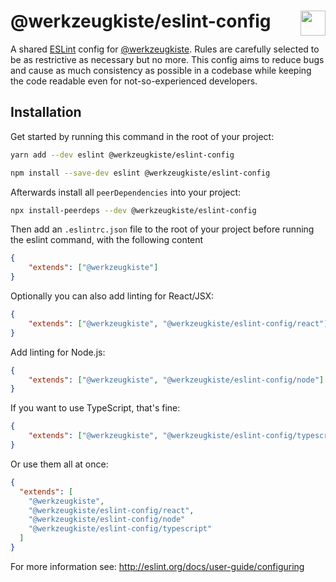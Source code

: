 # @werkzeugkiste/eslint-config <img src="https://raw.githubusercontent.com/werkzeugkiste/eslint-config/master/eslint.svg?sanitize=true" height="40" align="right">

A shared [ESLint](https://eslint.org) config for [@werkzeugkiste](https://www.github.com/werkzeugkiste). Rules are carefully selected to be as restrictive as necessary but no more. This config aims to reduce bugs and cause as much consistency as possible in a codebase while keeping the code readable even for not-so-experienced developers.

## Installation

Get started by running this command in the root of your project:

```sh
yarn add --dev eslint @werkzeugkiste/eslint-config
```

```sh
npm install --save-dev eslint @werkzeugkiste/eslint-config
```

Afterwards install all `peerDependencies` into your project:

```sh
npx install-peerdeps --dev @werkzeugkiste/eslint-config
```

<!--
why is that necessary?
https://github.com/eslint/eslint/issues/2518
https://github.com/eslint/eslint/issues/3458#issuecomment-133071869
-->

Then add an `.eslintrc.json` file to the root of your project before running the eslint command, with the following content

```json
{
    "extends": ["@werkzeugkiste"]
}
```

Optionally you can also add linting for React/JSX:

```json
{
    "extends": ["@werkzeugkiste", "@werkzeugkiste/eslint-config/react"]
}
```

Add linting for Node.js:

```json
{
    "extends": ["@werkzeugkiste", "@werkzeugkiste/eslint-config/node"]
}
```

If you want to use TypeScript, that's fine:

```json
{
    "extends": ["@werkzeugkiste", "@werkzeugkiste/eslint-config/typescript"]
}
```

Or use them all at once:

```json
{
  "extends": [
    "@werkzeugkiste",
    "@werkzeugkiste/eslint-config/react",
    "@werkzeugkiste/eslint-config/node"
    "@werkzeugkiste/eslint-config/typescript"
  ]
}
```

For more information see: http://eslint.org/docs/user-guide/configuring
